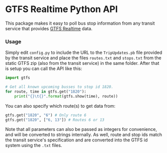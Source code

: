 # GTFS Realtime Python API

This package makes it easy to poll bus stop information from any transit service that provides [GTFS Realtime](https://developers.google.com/transit/gtfs-realtime/ "GTFS Realtime") data.

### Usage

Simply edit `config.py` to include the URL to the `TripUpdates.pb` file provided by the transit service and place the files `routes.txt` and `stops.txt` from the static GTFS zip (also from the transit service) in the same folder. After that is setup you can call the API like this:

```python
import gtfs

# Get all known upcoming busses to stop id 1820.
for route, time in gtfs.get("1820"):
    print("{}\t{}".format(gtfs.show(time), route))
```

You can also specify which route(s) to get data from:
```python
gtfs.get("1820", "6") # Only route 6
gtfs.get("1820", ["6, 13"]) # Routes 6 or 13
```
Note that all parameters can also be passed as integers for convenience, and will be converted to strings internally. As well, route and stop ids match the transit service's specification and are converted into the GTFS id system using the `.txt` files.
